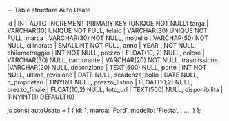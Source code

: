 -- Table structure Auto Usate

id | INT AUTO_INCREMENT PRIMARY KEY (UNIQUE NOT NULL)
targa | VARCHAR(10) UNIQUE NOT FULL,
telaio | VARCHAR(30) UNIQUE NOT FULL,
marca | VARCHAR(30) NOT NULL,
modello | VARCHAR(50) NOT NULL,
cilindrata | SMALLINT NOT FULL,
anno | YEAR | NOT NULL,
chilometraggio | INT NOT NULL,
prezzo | FLOAT(10, 2) NULL,
colore | VARCHAR(30) NULL,
carburante | VARCHAR(20) NOT NULL,
trasmissione |VARCHAR(20) NULL,
descrizione | TEXT(500) NULL,
porte | INT NOT NULL,
ultima_revisione | DATE NULL,
scadenza_bollo | DATE NULL,
n_proprietari | TINYINT NULL,
prezzo_listino | FLOAT(10,2) NULL,
prezzo_finale | FLOAT(10,2) NULL,
foto_url | TEXT(500) NULL,
disponibilità | TINYINT(1) DEFAULT(0)

js
const autoUsate = [
{
id: 1,
marca: 'Ford',
modello: 'Fiesta',
......
}
];
